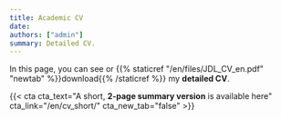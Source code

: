 ```yaml
---
title: Academic CV
date:
authors: ["admin"]
summary: Detailed CV.
---
```


In this page, you can see or {{% staticref "/en/files/JDL_CV_en.pdf" "newtab" %}}download{{% /staticref %}} my **detailed CV**. 

{{< cta cta_text="A short, <strong>2-page summary version</strong> is available here" cta_link="/en/cv_short/" cta_new_tab="false" >}}

<div id="adobe-dc-view" style="height: 842px; width: 595px;"></div>
<script src="https://documentcloud.adobe.com/view-sdk/main.js"></script>
<script type="text/javascript">
	document.addEventListener("adobe_dc_view_sdk.ready", function(){ 
		var adobeDCView = new AdobeDC.View({clientId: "064da19ffdb04db7b0ea2c9a528805cb", divId: "adobe-dc-view"});
		adobeDCView.previewFile({
			content:{location: {url: "https://jdleongomez.info/en/files/JDL_CV_en.pdf"}},
			metaData:{fileName: "JD Leongómez - CV.pdf"}
		}, {embedMode: "SIZED_CONTAINER"});
	});
</script>
